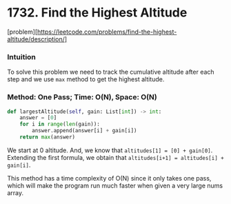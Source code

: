 # 1732. Find the Highest Altitude

[problem][https://leetcode.com/problems/find-the-highest-altitude/description/]

### Intuition

To solve this problem we need to track the cumulative altitude after each step and we use `max` method to get the highest altitude.

### Method: One Pass; Time: O(N), Space: O(N)

```python
def largestAltitude(self, gain: List[int]) -> int:
    answer = [0]
    for i in range(len(gain)):
        answer.append(answer[i] + gain[i])
    return max(answer)
```

We start at 0 altitude. And, we know that `altitudes[1] = [0] + gain[0]`. Extending the first formula, we obtain that `altitudes[i+1] = altitudes[i] + gain[i]`.

This method has a time complexity of O(N) since it only takes one pass, which will make the program run much faster when given a very large nums array.

